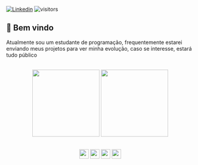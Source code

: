 [![Linkedin](https://img.shields.io/badge/-LinkedIn-blue?style=flat&logo=Linkedin&logoColor=white)](https://www.linkedin.com/in/daniel-de-oliveira-8b0368173/)
![visitors](https://visitor-badge.glitch.me/badge?page_id=harmew.visitor-badge)
<br>

## 🐊 Bem vindo
Atualmente sou um estudante de programação, frequentemente estarei enviando meus projetos para ver minha evolução, caso se interesse, estará tudo público 

<br>

<div align="center">
  <img height="180em" src="https://github-readme-stats.vercel.app/api?username=harmew&show_icons=true&theme=dark&include_all_commits=true&count_private=true"/>
  <img height="180em" src="https://github-readme-stats.vercel.app/api/top-langs/?username=harmew&layout=compact&langs_count=7&theme=dark"/>
</div>

<br>
  
<p align="center">
<img src="https://img.shields.io/badge/html5%20-%23E34F26.svg?&style=for-the-badge&logo=html5&logoColor=white" height="25"/>
<img src="https://img.shields.io/badge/css3%20-%231572B6.svg?&style=for-the-badge&logo=css3&logoColor=white" height="25"/>
<img src="https://img.shields.io/badge/javascript-%23F7DF1E.svg?&style=for-the-badge&logo=javascript&logoColor=black" height="25"/>
<img src="https://img.shields.io/badge/VScode-0078D4?style=for-the-badge&logo=visual%20studio%20code&logoColor=white" height="25"/>
</p>
